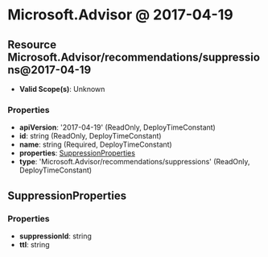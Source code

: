 # Microsoft.Advisor @ 2017-04-19

## Resource Microsoft.Advisor/recommendations/suppressions@2017-04-19
* **Valid Scope(s)**: Unknown
### Properties
* **apiVersion**: '2017-04-19' (ReadOnly, DeployTimeConstant)
* **id**: string (ReadOnly, DeployTimeConstant)
* **name**: string (Required, DeployTimeConstant)
* **properties**: [SuppressionProperties](#suppressionproperties)
* **type**: 'Microsoft.Advisor/recommendations/suppressions' (ReadOnly, DeployTimeConstant)

## SuppressionProperties
### Properties
* **suppressionId**: string
* **ttl**: string


